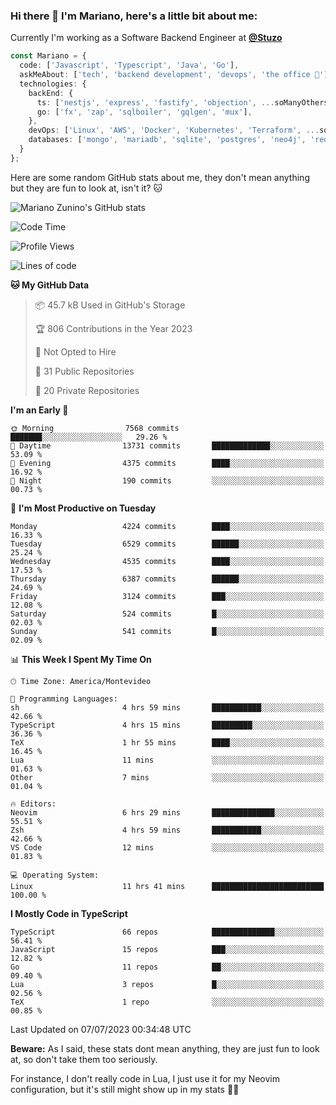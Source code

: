 ### Hi there 👋 I'm Mariano, here's a little bit about me:

Currently I'm working as a Software Backend Engineer at [**@Stuzo**](https://www.stuzo.com/)

```ts
const Mariano = {
  code: ['Javascript', 'Typescript', 'Java', 'Go'],
  askMeAbout: ['tech', 'backend development', 'devops', 'the office 💼'],
  technologies: {
    backEnd: {
      ts: ['nestjs', 'express', 'fastify', 'objection', ...soManyOthersFrameworks],
      go: ['fx', 'zap', 'sqlboiler', 'gqlgen', 'mux'],
    },
    devOps: ['Linux', 'AWS', 'Docker', 'Kubernetes', 'Terraform', ...soManyOthersTools],
    databases: ['mongo', 'mariadb', 'sqlite', 'postgres', 'neo4j', 'redis'],
  }
};
```

Here are some random GitHub stats about me, they don't mean anything but they are fun to look at, isn't it? 🐱

![Mariano Zunino's GitHub stats](https://github-readme-stats.vercel.app/api?username=marianozunino&count_private=true&show_icons=true&theme=radical)

<!--START_SECTION:waka-->
![Code Time](http://img.shields.io/badge/Code%20Time-882%20hrs%2026%20mins-blue)

![Profile Views](http://img.shields.io/badge/Profile%20Views-0-blue)

![Lines of code](https://img.shields.io/badge/From%20Hello%20World%20I%27ve%20Written-9.7%20million%20lines%20of%20code-blue)

**🐱 My GitHub Data** 

> 📦 45.7 kB Used in GitHub's Storage 
 > 
> 🏆 806 Contributions in the Year 2023
 > 
> 🚫 Not Opted to Hire
 > 
> 📜 31 Public Repositories 
 > 
> 🔑 20 Private Repositories 
 > 
**I'm an Early 🐤** 

```text
🌞 Morning                7568 commits        ███████░░░░░░░░░░░░░░░░░░   29.26 % 
🌆 Daytime                13731 commits       █████████████░░░░░░░░░░░░   53.09 % 
🌃 Evening                4375 commits        ████░░░░░░░░░░░░░░░░░░░░░   16.92 % 
🌙 Night                  190 commits         ░░░░░░░░░░░░░░░░░░░░░░░░░   00.73 % 
```
📅 **I'm Most Productive on Tuesday** 

```text
Monday                   4224 commits        ████░░░░░░░░░░░░░░░░░░░░░   16.33 % 
Tuesday                  6529 commits        ██████░░░░░░░░░░░░░░░░░░░   25.24 % 
Wednesday                4535 commits        ████░░░░░░░░░░░░░░░░░░░░░   17.53 % 
Thursday                 6387 commits        ██████░░░░░░░░░░░░░░░░░░░   24.69 % 
Friday                   3124 commits        ███░░░░░░░░░░░░░░░░░░░░░░   12.08 % 
Saturday                 524 commits         █░░░░░░░░░░░░░░░░░░░░░░░░   02.03 % 
Sunday                   541 commits         █░░░░░░░░░░░░░░░░░░░░░░░░   02.09 % 
```


📊 **This Week I Spent My Time On** 

```text
🕑︎ Time Zone: America/Montevideo

💬 Programming Languages: 
sh                       4 hrs 59 mins       ███████████░░░░░░░░░░░░░░   42.66 % 
TypeScript               4 hrs 15 mins       █████████░░░░░░░░░░░░░░░░   36.36 % 
TeX                      1 hr 55 mins        ████░░░░░░░░░░░░░░░░░░░░░   16.45 % 
Lua                      11 mins             ░░░░░░░░░░░░░░░░░░░░░░░░░   01.63 % 
Other                    7 mins              ░░░░░░░░░░░░░░░░░░░░░░░░░   01.04 % 

🔥 Editors: 
Neovim                   6 hrs 29 mins       ██████████████░░░░░░░░░░░   55.51 % 
Zsh                      4 hrs 59 mins       ███████████░░░░░░░░░░░░░░   42.66 % 
VS Code                  12 mins             ░░░░░░░░░░░░░░░░░░░░░░░░░   01.83 % 

💻 Operating System: 
Linux                    11 hrs 41 mins      █████████████████████████   100.00 % 
```

**I Mostly Code in TypeScript** 

```text
TypeScript               66 repos            ██████████████░░░░░░░░░░░   56.41 % 
JavaScript               15 repos            ███░░░░░░░░░░░░░░░░░░░░░░   12.82 % 
Go                       11 repos            ██░░░░░░░░░░░░░░░░░░░░░░░   09.40 % 
Lua                      3 repos             █░░░░░░░░░░░░░░░░░░░░░░░░   02.56 % 
TeX                      1 repo              ░░░░░░░░░░░░░░░░░░░░░░░░░   00.85 % 
```




 Last Updated on 07/07/2023 00:34:48 UTC
<!--END_SECTION:waka-->

**Beware:** As I said, these stats dont mean anything, they are just fun to look at, so don't take them too seriously.

For instance, I don't really code in Lua, I just use it for my Neovim configuration, but it's still might show up in my stats 🤷‍♂️
